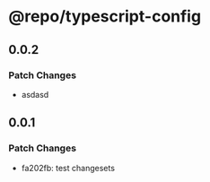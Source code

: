 # @repo/typescript-config

## 0.0.2

### Patch Changes

- asdasd

## 0.0.1

### Patch Changes

- fa202fb: test changesets
